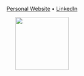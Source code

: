 <p align="center">
  <a href="https://justin-thomas-sebastian.github.io/justin-sebastian/">Personal Website</a> •
  <a href="https://www.linkedin.com/in/justin-thomas-sebastian/">LinkedIn</a>
</p>

<p align="center">
<a href="https://github.com/Justin-Thomas-Sebastian" target="_blank">
  <img height="140em" align="center" src="https://github-readme-stats.vercel.app/api/top-langs/?username=Justin-Thomas-Sebastian&layout=compact&theme=dark&langs_count=6" />
</a>
</p><br>
